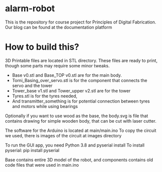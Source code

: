 # alarm-robot
This is the repository for course project for Principles of Digital Fabrication.
Our blog can be found at the documentation platform

# How to build this?

3D Printable files are located in STL directory. These files are ready to print, though some parts may require some minor tweaks.
 - Base v0.stl and Base_TOP v0.stl are for the main body.
 - Torni_Basing_over_servo.stl is for the component that connects the servo and the tower
 - Tower_base v1.stl and Tower_upper v2.stl are for the tower
 - Tyres.stl is for the tyres needed, 
 - And transmitter_something is for potential connection between tyres and motors while using bearings

Optionally if you want to use wood as the base, the body.svg
is file that contains drawing for simple wooden body, that can be cut with laser cutter.

The software for the Arduino is located at main/main.ino
To copy the circuit we used, there is images of the circuit at images directory

To run the GUI app, you need Python 3.8 and pyserial install
To install pyserial:
  pip install pyserial

Base contains entire 3D model of the robot, and components contains old code files that were used in main.ino
